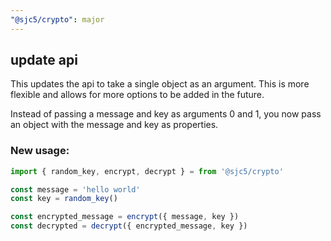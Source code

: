 ```yaml
---
"@sjc5/crypto": major
---
```


## update api

This updates the api to take a single object as an argument. This is
more flexible and allows for more options to be added in the future.

Instead of passing a message and key as arguments 0 and 1, you now pass
an object with the message and key as properties.

### New usage:

```ts
import { random_key, encrypt, decrypt } = from '@sjc5/crypto'

const message = 'hello world'
const key = random_key()

const encrypted_message = encrypt({ message, key })
const decrypted = decrypt({ encrypted_message, key })
```
